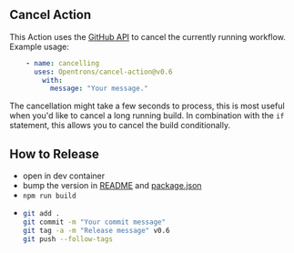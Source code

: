 ## Cancel Action
This Action uses the [GitHub API](https://docs.github.com/en/rest/reference/actions#cancel-a-workflow-run) to cancel the currently running workflow. Example usage:

```yaml
    - name: cancelling
      uses: Opentrons/cancel-action@v0.6
        with:
          message: "Your message."
```

The cancellation might take a few seconds to process, this is most useful when you'd like to cancel a long running build. In combination with the `if` statement, this allows you to cancel the build conditionally.

## How to Release

- open in dev container
- bump the version in [README](README.md) and [package.json](package.json)
- `npm run build`
- ```bash
  git add .
  git commit -m "Your commit message"
  git tag -a -m "Release message" v0.6
  git push --follow-tags
  ```